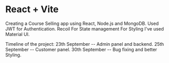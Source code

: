 # React + Vite
Creating a Course Selling app using React, Node.js and MongoDB.
Used 
JWT for Authentication.
Recoil For State management
For Styling I've used Material UI.

Timeline of the project:
23th September -- Admin panel and backend.
25th September -- Customer panel.
30th September -- Bug fixing and better Styling.
